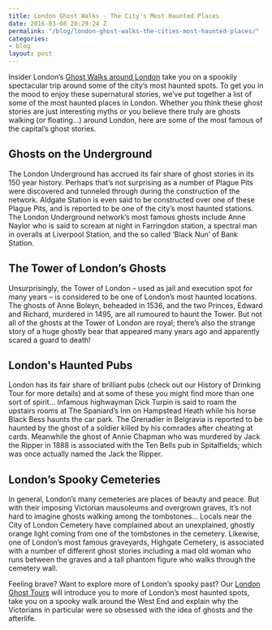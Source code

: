 ```yaml
---
title: London Ghost Walks - The City's Most Haunted Places
date: 2016-03-08 20:29:24 Z
permalink: "/blog/london-ghost-walks-the-cities-most-haunted-places/"
categories:
- blog
layout: post
---
```


Insider London’s <a href="/tours/famous-ghosts-and-infamous-murders/">Ghost Walks around London</a> take you on a spookily spectacular trip around some of the city’s most haunted spots. To get you in the mood to enjoy these supernatural stories, we’ve put together a list of some of the most haunted places in London. Whether you think these ghost stories are just interesting myths or you believe there truly are ghosts walking (or floating…) around London, here are some of the most famous of the capital’s ghost stories.

Ghosts on the Underground
-------------------------

The London Underground has accrued its fair share of ghost stories in its 150 year history. Perhaps that’s not surprising as a number of Plague Pits were discovered and tunneled through during the construction of the network. Aldgate Station is even said to be constructed over one of these Plague Pits, and is reported to be one of the city’s most haunted stations. The London Underground network’s most famous ghosts include Anne Naylor who is said to scream at night in Farringdon station, a spectral man in overalls at Liverpool Station, and the so called ‘Black Nun’ of Bank Station.

The Tower of London’s Ghosts
----------------------------

Unsurprisingly, the Tower of London – used as jail and execution spot for many years – is considered to be one of London’s most haunted locations. The ghosts of Anne Boleyn, beheaded in 1536, and the two Princes, Edward and Richard, murdered in 1495, are all rumoured to haunt the Tower. But not all of the ghosts at the Tower of London are royal; there’s also the strange story of a huge ghostly bear that appeared many years ago and apparently scared a guard to death!

London's Haunted Pubs
---------------------

London has its fair share of brilliant pubs (check out our History of Drinking Tour for more details) and at some of these you might find more than one sort of spirit… Infamous highwayman Dick Turpin is said to roam the upstairs rooms at The Spaniard’s Inn on Hampstead Heath while his horse Black Bess haunts the car park. The Grenadier in Belgravia is reported to be haunted by the ghost of a soldier killed by his comrades after cheating at cards. Meanwhile the ghost of Annie Chapman who was murdered by Jack the Ripper in 1888 is associated with the Ten Bells pub in Spitalfields; which was once actually named the Jack the Ripper.

London’s Spooky Cemeteries
--------------------------

In general, London’s many cemeteries are places of beauty and peace. But with their imposing Victorian mausoleums and overgrown graves, it’s not hard to imagine ghosts walking among the tombstones… Locals near the City of London Cemetery have complained about an unexplained, ghostly orange light coming from one of the tombstones in the cemetery. Likewise, one of London’s most famous graveyards, Highgate Cemetery, is associated with a number of different ghost stories including a mad old woman who runs between the graves and a tall phantom figure who walks through the cemetery wall.

Feeling brave? Want to explore more of London’s spooky past? Our <a href="/tours/famous-ghosts-and-infamous-murders/">London Ghost Tours</a> will introduce you to more of London’s most haunted spots, take you on a spooky walk around the West End and explain why the Victorians in particular were so obsessed with the idea of ghosts and the afterlife.

